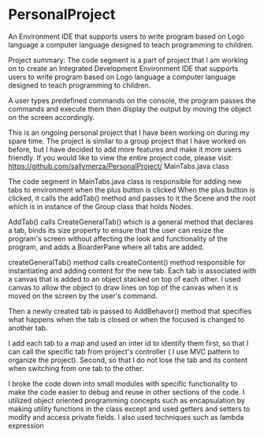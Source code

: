 # PersonalProject

An Environment IDE that supports users to write program based on Logo language a computer language designed to teach programming to children.


Project summary:
The code segment is a part of project that I am working on to create an Integrated Development Environment IDE that supports users to write program based on Logo language a computer language designed to teach programming to children.

A user types predefined commands on the console, the program passes the commands and execute them then display the output by moving the object on the screen accordingly.

This is an ongoing personal project that I have been working on during my spare time. The project is similar to a group project that I have worked on before, but I have decided to add more features and make it more users friendly.
If you would like to view the  entire project code, please visit: https://github.com/sallymerza/PersonalProject/
MainTabs.java class

The code segment in MainTabs.java class is responsible for adding new tabs to environment when the plus button is clicked
When the plus button is clicked, it calls the addTab() method and passes to it the Scene and  the root which is in instance of the Group class that holds Nodes.

AddTab() calls CreateGeneralTab() which is a general method that declares a tab, binds its size property to ensure that the user can resize the program's screen without affecting the look and functionality of the program, and adds a BoarderPane where all tabs are added.

createGeneralTab() method calls createContent() method responsible for instantiating and adding content for the new tab. Each tab is associated with a canvas that is added to an object stacked on top of each other. I used canvas to allow the object to draw lines on top of the canvas when it is moved on the screen by the user's command.

 Then a  newly created tab is passed to AddBehavor() method that specifies  what happens when the tab is closed or when the focused is changed to another tab.
 
I add each tab to a map and used an inter id to identify them first, so that I can call the specific tab from project's controller ( I use MVC pattern to organize the project). Second, so that I do not lose the tab and its content when switching from one tab to the other. 

I broke the code down into small modules with specific functionality to make the code easier to debug and reuse in other sections of the code. I utilized object oriented programming concepts such as encapsulation by making utility functions in the class except and used getters and setters to modify and access private fields.  I also used techniques such as lambda expression

